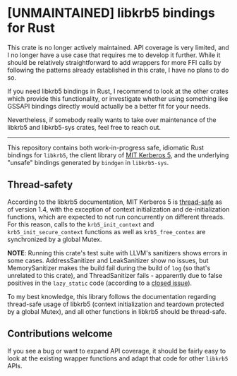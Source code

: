 # [UNMAINTAINED] libkrb5 bindings for Rust

This crate is no longer actively maintained. API coverage is very limited, and
I no longer have a use case that requires me to develop it further.  While it
should be relatively straightforward to add wrappers for more FFI calls by
following the patterns already established in this crate, I have no plans to do
so.

If you need libkrb5 bindings in Rust, I recommend to look at the other crates
which provide this functionality, or investigate whether using something like
GSSAPI bindings directly would actually be a better fit for your needs.

Nevertheless, if somebody really wants to take over maintenance of the libkrb5
and libkrb5-sys crates, feel free to reach out.

---

This repository contains both work-in-progress safe, idiomatic Rust bindings for
`libkrb5`, the client library of [MIT Kerberos 5][krb5], and the underlying
"unsafe" bindings generated by `bindgen` in `libkrb5-sys`.

[krb5]: https://web.mit.edu/kerberos/

## Thread-safety

According to the libkrb5 documentation, MIT Kerberos 5 is [thread-safe] as of
version 1.4, with the exception of context initialization and de-initialization
functions, which are expected to not run concurrently on different threads.
For this reason, calls to the `krb5_init_context` and `krb5_init_secure_context`
functions as well as `krb5_free_contex` are synchronized by a global Mutex.

**NOTE**: Running this crate's test suite with LLVM's sanitizers shows errors
in some cases. AddressSanitizer and LeakSanitizer show no issues, but
MemorySanitizer makes the build fail during the build of `log` (so that's
unrelated to this crate), and ThreadSanitizer fails - apparently due to false
positives in the `lazy_static` code (according to a [closed issue][tsan]).

To my best knowledge, this library follows the documentation regarding
thread-safe usage of libkrb5 (context initialization and teardown protected
by a global Mutex), and all other functions in libkrb5 should be thread-safe.

[thread-safe]: http://web.mit.edu/Kerberos/krb5-1.4/krb5-1.4/doc/thread-safe.txt
[tsan]: https://github.com/rust-lang-nursery/lazy-static.rs/issues/83

## Contributions welcome

If you see a bug or want to expand API coverage, it should be fairly easy to
look at the existing wrapper functions and adapt that code for other `libkrb5`
APIs.

